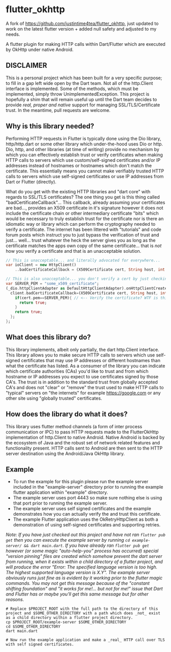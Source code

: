 # flutter_okhttp

A fork of https://github.com/justintime4tea/flutter_okhttp, just updated to work on the latest flutter version + added null safety and adjusted to my needs.

A flutter plugin for making HTTP calls within Dart/Flutter which are executed by OkHttp under native Android.

## DISCLAIMER
This is a personal project which has been built for a very specific purpose; to fill in a gap left wide open by the Dart team. Not all of the http.Client interface is implemented. Some of the methods, which must be implemented, simply throw UnimplementedException. This project is hopefully a shim that will remain useful up until the Dart team decides to provide _real, proper and native_ support for managing SSL/TLS/Certificate trust. In the meantime, pull requests are welcome.

## Why is this library needed?
Performing HTTP requests in Flutter is typically done using the Dio library, http/http.dart or some other library which under-the-hood uses Dio or http. Dio, http, and other libraries (at time of writing) provide no mechanism by which you can effectively establish trust or verify certificates when making HTTP calls to servers which use custom/self-signed certificates and/or IP addresses instead of hostnames or hostnames which don't match the certificate. This essentially means you cannot make verifiably trusted HTTP calls to servers which use self-signed certificates or use IP addresses from Dart or Flutter (directly).

What do you get with the existing HTTP libraries and "dart core" with regards to SSL/TLS certificates? The one thing you get is this thing called "badCertificateCallback"... This callback, already assuming your certificates are bad..., provides an X509 certificate in it's signature however it does not include the certificate chain or other intermediary certificate "bits" which would be necessary to truly establish trust for the certificate nor is there an idiomatic way or library which can perform the cryptography needed to verify a certificate. The internet has been littered with "tutorials" and code forum posts which instruct you to just bypass the verification of trust and just... well... trust whatever the heck the server gives you as long as the certificate matches the apps own copy of the same certificate... that is _not_ how you verify a certificate and that is an unacceptable solution.

```dart
// This is unacceptable... and literally advocated for everywhere...
var ioClient = new HttpClient()
    ..badCertificateCallback = (X509Certificate cert, String host, int port) => true; // <-- WTF?

// This is also unacceptable... you don't verify a cert by just checking it against your own copy of the same cert...
var SERVER_PEM = "some_x509_certificate";
(_dio.httpClientAdapter as DefaultHttpClientAdapter).onHttpClientCreate  = (client) {
  client.badCertificateCallback=(X509Certificate cert, String host, int port){
    if(cert.pem==SERVER_PEM){ // <-- Verify the certificate? WTF is this?
      return true;
    }
    return true;
  };
};
```

## What does this library do?
This library implements, albeit only partially, the dart http.Client interface. This library allows you to make secure HTTP calls to servers which use self-signed certificates that may use IP addresses or different hostnames than what the certificate has listed. As a consumer of the library you can indicate which certificate authorities (CAs) you'd like to trust and from which hostname or IP addresses you expect to use certificates signed by those CA's. The trust is in addition to the standard trust from globally accepted CA's and does not "clear" or "remove" the trust used to make HTTP calls to "typical" servers on "the internets" for example https://google.com or any other site using "globally trusted" certificates.

## How does the library do what it does?
This library uses flutter method channels (a form of inter process communication or IPC) to pass HTTP requests made to the FlutterOkHttp implementation of http.Client to native Android. Native Android is backed by the ecosystem of Java and the robust set of network related features and functionality present. HTTP calls sent to Android are then sent to the HTTP server destination using the Android/Java OkHttp library.


## Example
* To run the example for this plugin please run the example server included in the "example-server" directory prior to running the example flutter application within "example" directory.
* The example server uses port 4443 so make sure nothing else is using that port prior to running the example server. 
* The example server uses self signed certificates and the example demonstrates how you can actually verify the and trust this certificate.
* The example Flutter application uses the OkRetryHttpClient as both a demonstration of using self-signed certificates and supporting retries.

_Note: If you have just checked out this project and have not ran `flutter pub get` then you can execute the example server by running `cd example-server/ && dart main.dart`. If you have already ran `flutter pub get` however (or some magic "auto-help-you" process has occurred) special "version pinning" files are created which somehow prevent the dart server from running, when it exists within a child directory of a flutter project, and will produce the error "Error: The specified language version is too high. The highest supported language version is X.Y". The example server obviously runs just fine as is evident by it working prior to the flutter magic commands. You may not get this message because of the "constant shifting foundation" and "it works for me!... but not for me!" issue that Dart and Flutter has or maybe you'll get this same message but for other reasons._ 


```
# Replace $PROJECT_ROOT with the full path to the directory of this project and $SOME_OTHER_DIRECTORY with a path which does _not_ exist as a child directory within a flutter project directory. 
cp $PROJECT_ROOT/example-server $SOME_OTHER_DIRECTORY
cd $SOME_OTHER_DIRECTORY
dart main.dart

# Now run the example application and make a _real_ HTTP call over TLS with self signed certificates.
```
